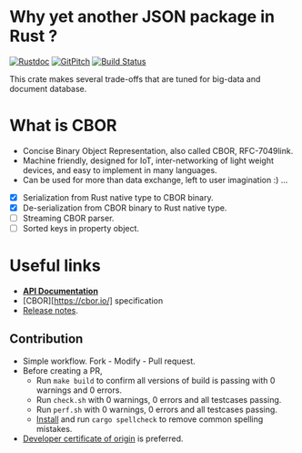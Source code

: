 Why yet another JSON package in Rust ?
======================================

[![Rustdoc](https://img.shields.io/badge/rustdoc-hosted-blue.svg)](https://docs.rs/cbordata)
[![GitPitch](https://gitpitch.com/assets/badge.svg)](https://gitpitch.com/bnclabs/cbordata/master?grs=github)
[![Build Status](https://travis-ci.org/bnclabs/cbordata.svg?branch=master)](https://travis-ci.org/bnclabs/cbordata)

This crate makes several trade-offs that are tuned for big-data
and document database.

What is CBOR
============

* Concise Binary Object Representation, also called CBOR, RFC-7049link.
* Machine friendly, designed for IoT, inter-networking of light weight devices, and easy to implement in many languages.
* Can be used for more than data exchange, left to user imagination :) ...

* [x] Serialization from Rust native type to CBOR binary.
* [x] De-serialization from CBOR binary to Rust native type.
* [ ] Streaming CBOR parser.
* [ ] Sorted keys in property object.

Useful links
============

* **[API Documentation](https://docs.rs/jsondata)**
* [CBOR][https://cbor.io/] specification 
* [Release notes](./RELEASE.md).

Contribution
------------

* Simple workflow. Fork - Modify - Pull request.
* Before creating a PR,
  * Run `make build` to confirm all versions of build is passing with
    0 warnings and 0 errors.
  * Run `check.sh` with 0 warnings, 0 errors and all testcases passing.
  * Run `perf.sh` with 0 warnings, 0 errors and all testcases passing.
  * [Install][spellcheck] and run `cargo spellcheck` to remove common spelling mistakes.
* [Developer certificate of origin][dco] is preferred.

[spellcheck]: https://github.com/drahnr/cargo-spellcheck
[dco]: https://developercertificate.org/
